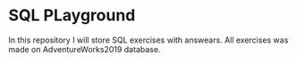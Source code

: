# SQL PLayground
In this repository I will store SQL exercises with answears.
All exercises was made on AdventureWorks2019 database.
